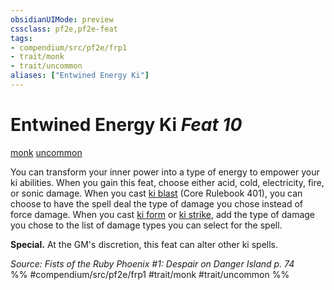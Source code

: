```yaml
---
obsidianUIMode: preview
cssclass: pf2e,pf2e-feat
tags:
- compendium/src/pf2e/frp1
- trait/monk
- trait/uncommon
aliases: ["Entwined Energy Ki"]
---
```

# Entwined Energy Ki  *Feat 10*  
[monk](../../Rules/traits/monk.md)  [uncommon](../../Rules/traits/uncommon.md)  


You can transform your inner power into a type of energy to empower your ki abilities. When you gain this feat, choose either acid, cold, electricity, fire, or sonic damage. When you cast [ki blast](../spells/ki-blast.md) (Core Rulebook 401), you can choose to have the spell deal the type of damage you chose instead of force damage. When you cast [ki form](../spells/ki-form-apg.md) or [ki strike](../spells/ki-strike.md), add the type of damage you chose to the list of damage types you can select for the spell.

**Special.** At the GM's discretion, this feat can alter other ki spells.

*Source: Fists of the Ruby Phoenix #1: Despair on Danger Island p. 74*  
%% #compendium/src/pf2e/frp1 #trait/monk #trait/uncommon %%